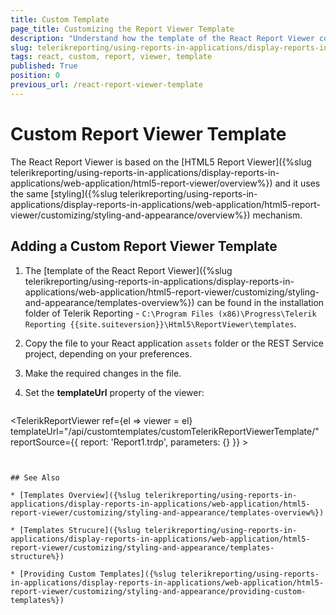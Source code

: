 ```yaml
---
title: Custom Template
page_title: Customizing the Report Viewer Template
description: "Understand how the template of the React Report Viewer component works and learn how to customize it with the provided steps and sample code snippet."
slug: telerikreporting/using-reports-in-applications/display-reports-in-applications/web-application/react-report-viewer/customizing/custom-report-viewer-template
tags: react, custom, report, viewer, template
published: True
position: 0
previous_url: /react-report-viewer-template
---
```


# Custom Report Viewer Template
The React Report Viewer is based on the [HTML5 Report Viewer]({%slug telerikreporting/using-reports-in-applications/display-reports-in-applications/web-application/html5-report-viewer/overview%}) and it uses the same [styling]({%slug telerikreporting/using-reports-in-applications/display-reports-in-applications/web-application/html5-report-viewer/customizing/styling-and-appearance/overview%}) mechanism.

## Adding a Custom Report Viewer Template

1. The [template of the React Report Viewer]({%slug telerikreporting/using-reports-in-applications/display-reports-in-applications/web-application/html5-report-viewer/customizing/styling-and-appearance/templates-overview%}) can be found in the installation folder of Telerik Reporting - `C:\Program Files (x86)\Progress\Telerik Reporting {{site.suiteversion}}\Html5\ReportViewer\templates`.

1. Copy the file to your React application `assets` folder or the REST Service project, depending on your preferences.

1. Make the required changes in the file.

1. Set the **templateUrl** property of the viewer:

	````JavaScript
<TelerikReportViewer
		ref={el => viewer = el}
		templateUrl="/api/customtemplates/customTelerikReportViewerTemplate/"
		reportSource={{
			report: 'Report1.trdp',
			parameters: {}
		}}
		>
````


## See Also

* [Templates Overview]({%slug telerikreporting/using-reports-in-applications/display-reports-in-applications/web-application/html5-report-viewer/customizing/styling-and-appearance/templates-overview%})

* [Templates Strucure]({%slug telerikreporting/using-reports-in-applications/display-reports-in-applications/web-application/html5-report-viewer/customizing/styling-and-appearance/templates-structure%})

* [Providing Custom Templates]({%slug telerikreporting/using-reports-in-applications/display-reports-in-applications/web-application/html5-report-viewer/customizing/styling-and-appearance/providing-custom-templates%})
